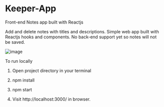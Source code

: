 # Keeper-App
Front-end Notes app built with Reactjs

Add and delete notes with titles and descriptions. Simple web app built with Reactjs hooks and components. No back-end support yet so notes will not be saved.

![image](https://user-images.githubusercontent.com/56857610/146826253-3f633c90-a6f4-41eb-8eca-db5dc6e8e2ab.png)


To run locally

1. Open project directory in your terminal

2. npm install

3. npm start

4. Visit http://localhost:3000/ in browser.
